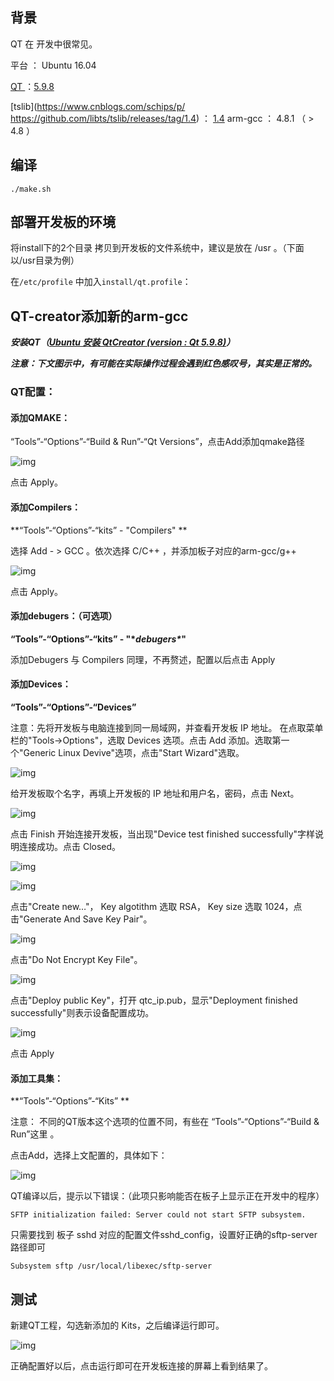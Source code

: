 ## 背景
QT 在 开发中很常见。

平台        ： Ubuntu 16.04

[QT ](http://mirrors.ustc.edu.cn/qtproject/archive/qt/)         ：[5.9.8](http://mirrors.ustc.edu.cn/qtproject/archive/qt/5.9/5.9.8/single/qt-everywhere-opensource-src-5.9.8.tar.xz)

[tslib](https://www.cnblogs.com/schips/p/ https://github.com/libts/tslib/releases/tag/1.4)         ： [1.4](https://github.com/libts/tslib/releases/download/1.4/tslib-1.4.tar.bz2 )
arm-gcc     ： 4.8.1 （ > 4.8 ）


## 编译

```
./make.sh
```

## 部署开发板的环境

将install下的2个目录 拷贝到开发板的文件系统中，建议是放在 /usr 。（下面以/usr目录为例）


在`/etc/profile` 中加入`install/qt.profile`：


## QT-creator添加新的arm-gcc

***安装QT（[Ubuntu 安装 QtCreator (version : Qt 5.9.8)](https://www.cnblogs.com/schips/p/12029921.html)）***

***注意：下文图示中，有可能在实际操作过程会遇到红色感叹号，其实是正常的。***

### **QT配置：**

#### **添加QMAKE：**

“Tools”-“Options”-“Build & Run”-“Qt Versions”，点击Add添加qmake路径

![img](https://img2018.cnblogs.com/i-beta/1281523/201912/1281523-20191212173712066-583650743.png)

 

点击 Apply。

 

#### **添加Compilers：**

**“Tools”-“Options”-“kits” - "Compilers"
**

选择 Add - > GCC 。依次选择 C/C++ ，并添加板子对应的arm-gcc/g++

![img](https://img2018.cnblogs.com/i-beta/1281523/201912/1281523-20191212174943863-938290067.png)


 点击 Apply。


#### **添加debugers：（可选项）**

**“Tools”-“Options”-“kits” - "\**debugers\**"** 

添加Debugers 与 Compilers 同理，不再赘述，配置以后点击 Apply

 

#### **添加Devices：**

**“Tools”-“Options”-“Devices”** 

注意：先将开发板与电脑连接到同一局域网，并查看开发板 IP 地址。
在点取菜单栏的"Tools->Options"，选取 Devices 选项。点击 Add 添加。选取第一个"Generic Linux Devive"选项，点击"Start Wizard"选取。

![img](https://img2018.cnblogs.com/i-beta/1281523/201912/1281523-20191212173813115-881946723.png)

 
给开发板取个名字，再填上开发板的 IP 地址和用户名，密码，点击 Next。

![img](https://img2018.cnblogs.com/i-beta/1281523/201912/1281523-20191212174012063-460564737.png)


点击 Finish 开始连接开发板，当出现"Device test finished successfully"字样说明连接成功。点击 Closed。

![img](https://img2018.cnblogs.com/i-beta/1281523/201912/1281523-20191212174035294-1070775587.png)

 

![img](https://img2018.cnblogs.com/i-beta/1281523/201912/1281523-20191212174120679-1998308129.png)


点击"Create new…"， Key algotithm 选取 RSA， Key size 选取 1024，点击"Generate And Save Key Pair"。

![img](https://img2018.cnblogs.com/i-beta/1281523/201912/1281523-20191212174225033-1565490743.png)


点击"Do Not Encrypt Key File"。

![img](https://img2018.cnblogs.com/i-beta/1281523/201912/1281523-20191212174254887-1093178008.png)


点击"Deploy public Key"，打开 qtc_ip.pub，显示"Deployment finished successfully"则表示设备配置成功。

![img](https://img2018.cnblogs.com/i-beta/1281523/201912/1281523-20191212174413386-1424765712.png)

 点击 Apply 

 

#### 添加工具集：

**“Tools”-“Options”-“Kits” 
**

注意： 不同的QT版本这个选项的位置不同，有些在 “Tools”-“Options”-“Build & Run”这里 。

点击Add，选择上文配置的，具体如下： 

![img](https://img2018.cnblogs.com/i-beta/1281523/201912/1281523-20191212175320777-1823826370.png)

 
 QT编译以后，提示以下错误：（此项只影响能否在板子上显示正在开发中的程序）

```
SFTP initialization failed: Server could not start SFTP subsystem.
```

只需要找到 板子 sshd 对应的配置文件sshd_config，设置好正确的sftp-server路径即可

```
Subsystem sftp /usr/local/libexec/sftp-server 
```

## 测试

新建QT工程，勾选新添加的 Kits，之后编译运行即可。

![img](https://img2018.cnblogs.com/i-beta/1281523/201912/1281523-20191212175806788-1080079244.png)


正确配置好以后，点击运行即可在开发板连接的屏幕上看到结果了。
